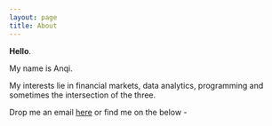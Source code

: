 ```yaml
---
layout: page
title: About
---
```


**Hello**.

My name is Anqi.

My interests lie in financial markets, data analytics, programming and sometimes the intersection of the three.

Drop me an email [here]("mailto:anqi.cheng10@gmail.com") or find me on the below -
